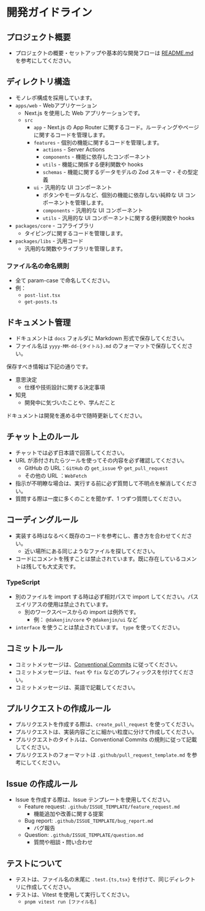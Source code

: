 # 開発ガイドライン

## プロジェクト概要

- プロジェクトの概要・セットアップや基本的な開発フローは [README.md](./README.md) を参考にしてください。

## ディレクトリ構造

- モノレポ構成を採用しています。
- `apps/web` - Webアプリケーション
  - Next.js を使用した Web アプリケーションです。
  - `src`
    - `app` - Next.js の App Router に関するコード。ルーティングやページに関するコードを管理します。
    - `features` - 個別の機能に関するコードを管理します。
      - `actions` - Server Actions
      - `components` - 機能に依存したコンポーネント
      - `utils` - 機能に関係する便利関数や hooks
      - `schemas` - 機能に関するデータモデルの Zod スキーマ・その型定義
    - `ui` - 汎用的な UI コンポーネント
      - ボタンやモーダルなど、個別の機能に依存しない純粋な UI コンポーネントを管理します。
      - `components` - 汎用的な UI コンポーネント
      - `utils` - 汎用的な UI コンポーネントに関する便利関数や hooks
- `packages/core` - コアライブラリ
  - タイピングに関するコードを管理します。
- `packages/libs` - 汎用コード
  - 汎用的な関数やライブラリを管理します。

### ファイル名の命名規則

- 全て param-case で命名してください。
- 例：
  - `post-list.tsx`
  - `get-posts.ts`

## ドキュメント管理

- ドキュメントは `docs` フォルダに Markdown 形式で保存してください。
- ファイル名は `yyyy-MM-dd-{タイトル}.md` のフォーマットで保存してください。

保存すべき情報は下記の通りです。

- 意思決定
  - 仕様や技術設計に関する決定事項
- 知見
  - 開発中に気づいたことや、学んだこと

ドキュメントは開発を進める中で随時更新してください。

## チャット上のルール

- チャットでは必ず日本語で回答してください。
- URL が添付されたらツールを使ってその内容を必ず確認してください。
  - GitHub の URL：`GitHub` の `get_issue` や `get_pull_request`
  - その他の URL ：`WebFetch`
- 指示が不明瞭な場合は、実行する前に必ず質問して不明点を解消してください。
- 質問する際は一度に多くのことを聞かず、1 つずつ質問してください。

## コーディングルール

- 実装する時はなるべく既存のコードを参考にし、書き方を合わせてください。
  - 近い場所にある同じようなファイルを探してください。
- コードにコメントを残すことは禁止されています。既に存在しているコメントは残しても大丈夫です。

### TypeScript

- 別のファイルを import する時は必ず相対パスで import してください。パスエイリアスの使用は禁止されています。
  - 別のワークスペースからの import は例外です。
    - 例： `@dakenjin/core` や `@dakenjin/ui` など
- `interface` を使うことは禁止されています。 `type` を使ってください。

## コミットルール

- コミットメッセージは、[Conventional Commits](https://www.conventionalcommits.org/ja/v1.0.0/) に従ってください。
- コミットメッセージは、`feat` や `fix` などのプレフィックスを付けてください。
- コミットメッセージは、英語で記載してください。

## プルリクエストの作成ルール

- プルリクエストを作成する際は、`create_pull_request` を使ってください。
- プルリクエストは、実装内容ごとに細かい粒度に分けて作成してください。
- プルリクエストのタイトルは、Conventional Commits の規則に従って記載してください。
- プルリクエストのフォーマットは `.github/pull_request_template.md` を参考にしてください。

## Issue の作成ルール

- Issue を作成する際は、Issue テンプレートを使用してください。
  - Feature request: `.github/ISSUE_TEMPLATE/feature_request.md`
    - 機能追加や改善に関する提案
  - Bug report: `.github/ISSUE_TEMPLATE/bug_report.md`
    - バグ報告
  - Question: `.github/ISSUE_TEMPLATE/question.md`
    - 質問や相談・問い合わせ

## テストについて

- テストは、ファイル名の末尾に `.test.{ts,tsx}` を付けて、同じディレクトリに作成してください。
- テストは、Vitest を使用して実行してください。
  - `pnpm vitest run [ファイル名]`

